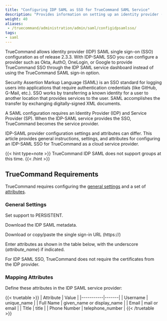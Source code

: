 ```yaml
---
title: "Configuring IDP SAML as SSO for TrueCommand SAML Service"
description: "Provides information on setting up an identity provider (IDP) SAML provider as SSO for TrueCommand SAML service."
weight: 40
aliases:
 - /truecommand/administration/admin/saml/configidpsamlsso/
tags:
- saml
---
```




TrueCommand allows identity provider (IDP) SAML single sign-on (SSO) configuration as of release 2.3.3.
With IDP-SAML SSO you can configure a provider such as Okta, AuthO, OneLogin, or Google to provide TrueCommand SSO through the IDP SAML service dashboard instead of using the TrueCommand SAML sign-in option. 

Security Assertion Markup Language (SAML) is an SSO standard for logging users into applications that require authentication credentials (like GitHub, G-Mail, etc.). 
SSO works by transferring a known identity for a user to another location that provides services to the user. 
SAML accomplishes the transfer by exchanging digitally-signed XML documents. 

A SAML configuration requires an Identity Provider (IDP) and Service Provider (SP). When the IDP-SAML service provides the SSO, TrueCommand becomes the service provider. 

IDP-SAML provider configuration settings and attributes can differ. 
This article provides general instructions, settings, and attributes for configuring an IDP-SAML SSO for TrueCommand as a cloud service provider. 

{{< hint type=note >}}
TrueCommand IDP SAML does not support groups at this time.
{{< /hint >}}

## TrueCommand Requirements

TrueCommand requires configuring the [general settings](#general-settings) and a set of [attributes](#mapping-attributes).

### General Settings

Set support to PERSISTENT.

Download the IDP SAML metadata.

Download or copy/paste the single sign-in URL (https://)

Enter attributes as shown in the table below, with the underscore (*attribute_name*) if indicated.

For IDP SAML SSO, TrueCommand does not require the certificates from the IDP provider.

### Mapping Attributes
Define these attributes in the IDP SAML service provider:

{{< truetable >}}
| Attribute | Value |
|-----------|-------|
| Username | unique_name |
| Full Name | given_name or display_name |
| Email | mail or email |
| Title | title |
| Phone Number | telephone_number |
{{< /truetable >}}
